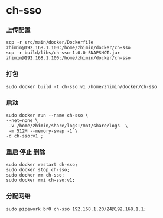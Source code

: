 # ch-sso
### 上传配置 
```
scp -r src/main/docker/Dockerfile zhimin@192.168.1.100:/home/zhimin/docker/ch-sso
scp -r build/libs/ch-sso-1.0.0-SNAPSHOT.jar zhimin@192.168.1.100:/home/zhimin/docker/ch-sso
```
### 打包
```
sudo docker build -t ch-sso:v1 /home/zhimin/docker/ch-sso
```

### 启动
```
sudo docker run --name ch-sso \
--net=none \
 -v /home/zhimin/share/logs:/mnt/share/logs  \
 -m 512M --memory-swap -1 \
-d ch-sso:v1 ;
```
### 重启 停止 删除
```
sudo docker restart ch-sso;
sudo docker stop ch-sso;
sudo docker rm ch-sso;
sudo docker rmi ch-sso:v1;
```

### 分配网络
```
sudo pipework br0 ch-sso 192.168.1.20/24@192.168.1.1;
```